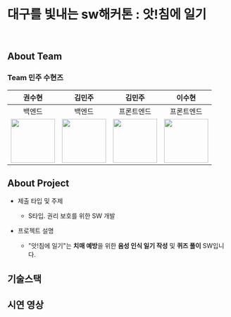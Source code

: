 # 대구를 빛내는 sw해커톤 : 앗!침에 일기
<br>

## About Team
### Team 민주 수현즈
| 권수현 | 김민주 | 김민주 | 이수현 |
|:-----: | :-----: | :-----: | :-----: |
| 백엔드 | 백엔드 | 프론트엔드 | 프론트엔드 |
| [<img src="https://github.com/kwonssshyeon.png" width="100px">](https://github.com/kwonssshyeon) | [<img src="https://github.com/minju26.png" width="100px">](https://github.com/minju26) | [<img src="https://github.com/joojjang.png" width="100px">](https://github.com/joojjang) | [<img src="https://github.com/DingX2.png" width="100px">](https://github.com/DingX2) |

## About Project

- 제출 타입 및 주제
  - S타입. 권리 보호를 위한 SW 개발
 
- 프로젝트 설명
  - "앗!침에 일기"는 **치매 예방**을 위한 **음성 인식 일기 작성** 및 **퀴즈 풀이** SW입니다. 

## 기술스택

## 시연 영상
